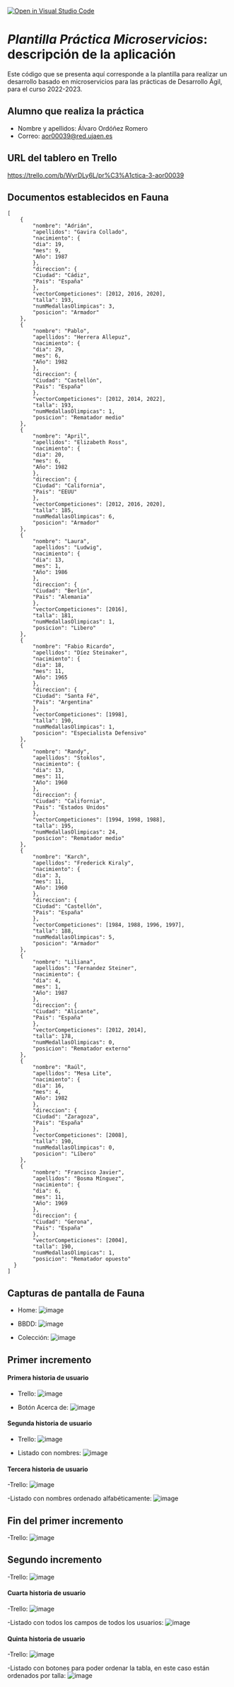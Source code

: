 [![Open in Visual Studio Code](https://classroom.github.com/assets/open-in-vscode-c66648af7eb3fe8bc4f294546bfd86ef473780cde1dea487d3c4ff354943c9ae.svg)](https://classroom.github.com/online_ide?assignment_repo_id=10405379&assignment_repo_type=AssignmentRepo)
# *Plantilla Práctica Microservicios*: descripción de la aplicación

Este código que se presenta aquí corresponde a la plantilla para realizar un desarrollo basado en microservicios para las prácticas de Desarrollo Ágil, para el curso 2022-2023.

## Alumno que realiza la práctica

- Nombre y apellidos: Álvaro Ordóñez Romero
- Correo: aor00039@red.ujaen.es

## URL del tablero en Trello

https://trello.com/b/WyrDLy6L/pr%C3%A1ctica-3-aor00039

## Documentos establecidos en Fauna

```
[
    {
        "nombre": "Adrián",
        "apellidos": "Gavira Collado",
        "nacimiento": {
        "dia": 19,
        "mes": 9,
        "Año": 1987
        },
        "direccion": {
        "Ciudad": "Cádiz",
        "Pais": "España"
        },
        "vectorCompeticiones": [2012, 2016, 2020],
        "talla": 193,
        "numMedallasOlimpicas": 3,
        "posicion": "Armador"
    },
    {
        "nombre": "Pablo",
        "apellidos": "Herrera Allepuz",
        "nacimiento": {
        "dia": 29,
        "mes": 6,
        "Año": 1982
        },
        "direccion": {
        "Ciudad": "Castellón",
        "Pais": "España"
        },
        "vectorCompeticiones": [2012, 2014, 2022],
        "talla": 193,
        "numMedallasOlimpicas": 1,
        "posicion": "Rematador medio"
    },
    {
        "nombre": "April",
        "apellidos": "Elizabeth Ross",
        "nacimiento": {
        "dia": 20,
        "mes": 6,
        "Año": 1982
        },
        "direccion": {
        "Ciudad": "California",
        "Pais": "EEUU"
        },
        "vectorCompeticiones": [2012, 2016, 2020],
        "talla": 185,
        "numMedallasOlimpicas": 6,
        "posicion": "Armador"
    },
    {
        "nombre": "Laura",
        "apellidos": "Ludwig",
        "nacimiento": {
        "dia": 13,
        "mes": 1,
        "Año": 1986
        },
        "direccion": {
        "Ciudad": "Berlín",
        "Pais": "Alemania"
        },
        "vectorCompeticiones": [2016],
        "talla": 181,
        "numMedallasOlimpicas": 1,
        "posicion": "Libero"
    },
    {
        "nombre": "Fabio Ricardo",
        "apellidos": "Díez Steinaker",
        "nacimiento": {
        "dia": 18,
        "mes": 11,
        "Año": 1965
        },
        "direccion": {
        "Ciudad": "Santa Fé",
        "Pais": "Argentina"
        },
        "vectorCompeticiones": [1998],
        "talla": 190,
        "numMedallasOlimpicas": 1,
        "posicion": "Especialista Defensivo"
    },
    {
        "nombre": "Randy",
        "apellidos": "Stoklos",
        "nacimiento": {
        "dia": 13,
        "mes": 11,
        "Año": 1960
        },
        "direccion": {
        "Ciudad": "California",
        "Pais": "Estados Unidos"
        },
        "vectorCompeticiones": [1994, 1998, 1988],
        "talla": 195,
        "numMedallasOlimpicas": 24,
        "posicion": "Rematador medio"
    },
    {
        "nombre": "Karch",
        "apellidos": "Frederick Kiraly",
        "nacimiento": {
        "dia": 3,
        "mes": 11,
        "Año": 1960
        },
        "direccion": {
        "Ciudad": "Castellón",
        "Pais": "España"
        },
        "vectorCompeticiones": [1984, 1988, 1996, 1997],
        "talla": 188,
        "numMedallasOlimpicas": 5,
        "posicion": "Armador"
    },
    {
        "nombre": "Liliana",
        "apellidos": "Fernandez Steiner",
        "nacimiento": {
        "dia": 4,
        "mes": 1,
        "Año": 1987
        },
        "direccion": {
        "Ciudad": "Alicante",
        "Pais": "España"
        },
        "vectorCompeticiones": [2012, 2014],
        "talla": 178,
        "numMedallasOlimpicas": 0,
        "posicion": "Rematador externo"
    },
    {
        "nombre": "Raúl",
        "apellidos": "Mesa Lite",
        "nacimiento": {
        "dia": 16,
        "mes": 4,
        "Año": 1982
        },
        "direccion": {
        "Ciudad": "Zaragoza",
        "Pais": "España"
        },
        "vectorCompeticiones": [2008],
        "talla": 190,
        "numMedallasOlimpicas": 0,
        "posicion": "Líbero"
    },
    {
        "nombre": "Francisco Javier",
        "apellidos": "Bosma Mínguez",
        "nacimiento": {
        "dia": 6,
        "mes": 11,
        "Año": 1969
        },
        "direccion": {
        "Ciudad": "Gerona",
        "Pais": "España"
        },
        "vectorCompeticiones": [2004],
        "talla": 190,
        "numMedallasOlimpicas": 1,
        "posicion": "Rematador opuesto"
  }
]
```

## Capturas de pantalla de Fauna
- Home:
![image](https://user-images.githubusercontent.com/124682695/226602711-fffc7c59-4ba7-44e8-85e5-e07d044ce4bb.png)

- BBDD:
![image](https://user-images.githubusercontent.com/124682695/226602840-0e74e015-8872-4799-a4bd-be2d136f96b3.png)

- Colección:
![image](https://user-images.githubusercontent.com/124682695/226602937-07c49a2a-5eb3-4b4d-9d3a-368634bd26e8.png)

## Primer incremento

#### Primera historia de usuario

- Trello:
![image](https://user-images.githubusercontent.com/124682695/228320922-98308fe5-17f8-4e42-9da0-7377ed18fc3c.png)

- Botón Acerca de:
![image](https://user-images.githubusercontent.com/124682695/228320770-d7a964ba-c3f7-4ebe-9261-1dfbfeabad83.png)

#### Segunda historia de usuario
- Trello:
![image](https://user-images.githubusercontent.com/124682695/229495241-58274466-6de9-4f12-982c-edb711015abb.png)

- Listado con nombres:
![image](https://user-images.githubusercontent.com/124682695/229494170-7a167fd2-10a0-4d8f-b40a-d930d46d7a21.png)

#### Tercera historia de usuario 
-Trello:
![image](https://user-images.githubusercontent.com/124682695/229757112-d12a9392-b675-4193-bb65-4090cbe8b609.png)

-Listado con nombres ordenado alfabéticamente:
![image](https://user-images.githubusercontent.com/124682695/229757270-bfb0421a-43c8-4020-8f66-6cd5d4c0f383.png)

## Fin del primer incremento

-Trello: 
![image](https://user-images.githubusercontent.com/124682695/229757496-3fd99ead-1f44-457f-b724-fd2ffcd9e3e0.png)

## Segundo incremento

-Trello:
![image](https://user-images.githubusercontent.com/124682695/230424944-53be1614-56cd-48bb-8a4d-5ecbc6b6451d.png)

#### Cuarta historia de usuario
-Trello:
![image](https://user-images.githubusercontent.com/124682695/229774113-958b742f-98b9-4c5b-bcc0-f3844c6e884b.png)

-Listado con todos los campos de todos los usuarios:
![image](https://user-images.githubusercontent.com/124682695/229774379-77dc24c2-fdcc-4a41-8e59-d726798954ce.png)

#### Quinta historia de usuario

-Trello:
![image](https://user-images.githubusercontent.com/124682695/230424286-fe32ac56-5a71-4024-86fc-fbdbfdb03ad3.png)


-Listado con botones para poder ordenar la tabla, en este caso están ordenados por talla:
![image](https://user-images.githubusercontent.com/124682695/230424107-7117bdf4-ce91-48ce-aa78-552de74528b7.png)







